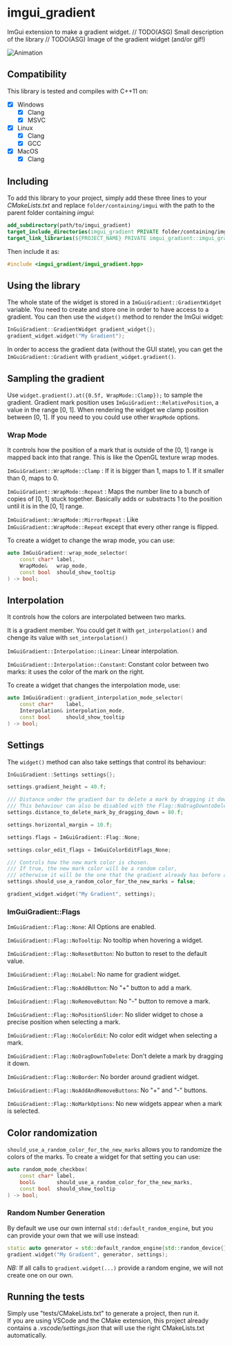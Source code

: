 # imgui_gradient

ImGui extension to make a gradient widget.
// TODO(ASG) Small description of the library
// TODO(ASG) Image of the gradient widget (and/or gif!)

![Animation](https://user-images.githubusercontent.com/77100260/185783220-4fc5d84e-88e8-4f58-8976-f42bce1f5335.gif)


## Compatibility

This library is tested and compiles with C++11 on:
- [x] Windows
    - [x] Clang
    - [x] MSVC
- [x] Linux
    - [x] Clang
    - [x] GCC
- [x] MacOS
    - [x] Clang

## Including

To add this library to your project, simply add these three lines to your *CMakeLists.txt* and replace `folder/containing/imgui` with the path to the parent folder containing *imgui*:
```cmake
add_subdirectory(path/to/imgui_gradient)
target_include_directories(imgui_gradient PRIVATE folder/containing/imgui)
target_link_libraries(${PROJECT_NAME} PRIVATE imgui_gradient::imgui_gradient)
```

Then include it as:
```cpp
#include <imgui_gradient/imgui_gradient.hpp>
```

## Using the library

The whole state of the widget is stored in a `ImGuiGradient::GradientWidget` variable. You need to create and store one in order to have access to a gradient. You can then use the `widget()` method to render the ImGui widget:
```cpp
InGuiGradient::GradientWidget gradient_widget{};
gradient_widget.widget("My Gradient");
```

In order to access the gradient data (without the GUI state), you can get the `ImGuiGradient::Gradient` with `gradient_widget.gradient()`.

## Sampling the gradient

Use `widget.gradient().at({0.5f, WrapMode::Clamp});` to sample the gradient.
Gradient mark position uses `ImGuiGradient::RelativePosition`, a value in the range [0, 1].
When rendering the widget we clamp position between [0, 1].
If you need to you could use other `WrapMode` options.

### Wrap Mode 

It controls how the position of a mark that is outside of the [0, 1] range is mapped back into that range. This is like the OpenGL texture wrap modes.

`ImGuiGradient::WrapMode::Clamp` : If it is bigger than 1, maps to 1. If it smaller than 0, maps to 0.

`ImGuiGradient::WrapMode::Repeat` : Maps the number line to a bunch of copies of [0, 1] stuck together. Basically adds or substracts 1 to the position until it is in the [0, 1] range.

`ImGuiGradient::WrapMode::MirrorRepeat` : Like `ImGuiGradient::WrapMode::Repeat` except that every other range is flipped.

To create a widget to change the wrap mode, you can use:
```cpp
auto ImGuiGradient::wrap_mode_selector(
    const char* label,
    WrapMode&   wrap_mode,
    const bool  should_show_tooltip
) -> bool;
```

## Interpolation

It controls how the colors are interpolated between two marks. 

It is a gradient member. You could get it with `get_interpolation()` and chenge its value with `set_interpolation()`

`ImGuiGradient::Interpolation::Linear`: Linear interpolation.

`ImGuiGradient::Interpolation::Constant`: Constant color between two marks: it uses the color of the mark on the right.

To create a widget that changes the interpolation mode, use:
```cpp
auto ImGuiGradient::gradient_interpolation_mode_selector(
    const char*    label,
    Interpolation& interpolation_mode,
    const bool     should_show_tooltip
) -> bool;
```

## Settings

The `widget()` method can also take settings that control its behaviour:
```cpp
InGuiGradient::Settings settings{};

settings.gradient_height = 40.f;

/// Distance under the gradient bar to delete a mark by dragging it down.
/// This behaviour can also be disabled with the Flag::NoDragDowntoDelete.
settings.distance_to_delete_mark_by_dragging_down = 80.f;

settings.horizontal_margin = 10.f;

settings.flags = ImGuiGradient::Flag::None;

settings.color_edit_flags = ImGuiColorEditFlags_None;

/// Controls how the new mark color is chosen.
/// If true, the new mark color will be a random color,
/// otherwise it will be the one that the gradient already has before at the mark position.
settings.should_use_a_random_color_for_the_new_marks = false;

gradient_widget.widget("My Gradient", settings);
```

### ImGuiGradient::Flags

`ImGuiGradient::Flag::None`: All Options are enabled.

`ImGuiGradient::Flag::NoTooltip`: No tooltip when hovering a widget.

`ImGuiGradient::Flag::NoResetButton`: No button to reset to the default value.

`ImGuiGradient::Flag::NoLabel`: No name for gradient widget.

`ImGuiGradient::Flag::NoAddButton`: No "+" button to add a mark.

`ImGuiGradient::Flag::NoRemoveButton`: No "-" button to remove a mark.

`ImGuiGradient::Flag::NoPositionSlider`: No slider widget to chose a precise position when selecting a mark.

`ImGuiGradient::Flag::NoColorEdit`: No color edit widget when selecting a mark.

`ImGuiGradient::Flag::NoDragDownToDelete`: Don't delete a mark by dragging it down.

`ImGuiGradient::Flag::NoBorder`: No border around gradient widget.

`ImGuiGradient::Flag::NoAddAndRemoveButtons`: No "+" and "-" buttons.

`ImGuiGradient::Flag::NoMarkOptions`: No new widgets appear when a mark is selected.

## Color randomization

`should_use_a_random_color_for_the_new_marks` allows you to randomize the colors of the marks.
To create a widget for that setting you can use:
```cpp
auto random_mode_checkbox(
    const char* label,
    bool&       should_use_a_random_color_for_the_new_marks,
    const bool  should_show_tooltip
) -> bool;
```

### Random Number Generation

By default we use our own internal `std::default_random_engine`, but you can provide your own that we will use instead:

```cpp
static auto generator = std::default_random_engine{std::random_device{}()};
gradient.widget("My Gradient", generator, settings);
```

*NB:* If all calls to `gradient.widget(...)` provide a random engine, we will not create one on our own.

## Running the tests

Simply use "tests/CMakeLists.txt" to generate a project, then run it.<br/>
If you are using VSCode and the CMake extension, this project already contains a *.vscode/settings.json* that will use the right CMakeLists.txt automatically.
